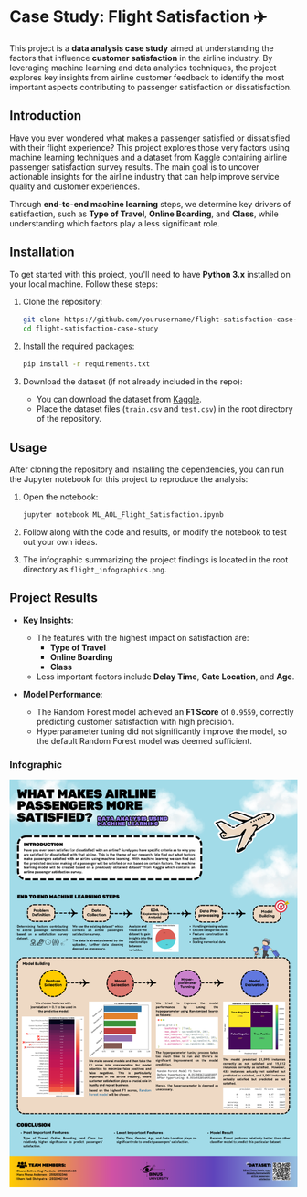 # Case Study: Flight Satisfaction ✈️

This project is a **data analysis case study** aimed at understanding the factors that influence **customer satisfaction** in the airline industry. By leveraging machine learning and data analytics techniques, the project explores key insights from airline customer feedback to identify the most important aspects contributing to passenger satisfaction or dissatisfaction.

## Introduction

Have you ever wondered what makes a passenger satisfied or dissatisfied with their flight experience? This project explores those very factors using machine learning techniques and a dataset from Kaggle containing airline passenger satisfaction survey results. The main goal is to uncover actionable insights for the airline industry that can help improve service quality and customer experiences.

Through **end-to-end machine learning** steps, we determine key drivers of satisfaction, such as **Type of Travel**, **Online Boarding**, and **Class**, while understanding which factors play a less significant role.

## Installation

To get started with this project, you'll need to have **Python 3.x** installed on your local machine. Follow these steps:

1. Clone the repository:
   ```bash
   git clone https://github.com/yourusername/flight-satisfaction-case-study.git
   cd flight-satisfaction-case-study
   ```

2. Install the required packages:
   ```bash
   pip install -r requirements.txt
   ```

3. Download the dataset (if not already included in the repo):
   - You can download the dataset from [Kaggle](https://www.kaggle.com/teejmahal20/airline-passenger-satisfaction).
   - Place the dataset files (`train.csv` and `test.csv`) in the root directory of the repository.

## Usage

After cloning the repository and installing the dependencies, you can run the Jupyter notebook for this project to reproduce the analysis:

1. Open the notebook:
   ```bash
   jupyter notebook ML_AOL_Flight_Satisfaction.ipynb
   ```

2. Follow along with the code and results, or modify the notebook to test out your own ideas.

3. The infographic summarizing the project findings is located in the root directory as `flight_infographics.png`.

## Project Results

- **Key Insights**:
  - The features with the highest impact on satisfaction are:
    - **Type of Travel**
    - **Online Boarding**
    - **Class**
  - Less important factors include **Delay Time**, **Gate Location**, and **Age**.
  
- **Model Performance**:
  - The Random Forest model achieved an **F1 Score** of `0.9559`, correctly predicting customer satisfaction with high precision.
  - Hyperparameter tuning did not significantly improve the model, so the default Random Forest model was deemed sufficient.

### Infographic
![Flight Satisfaction Infographic](flight_infographics.png)
